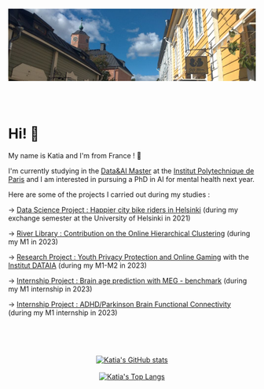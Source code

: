 ![Photo of Porvoo, Helsinki](https://github.com/kchardon/kchardon/blob/main/banniere.jpg "Photo of Porvoo, Helsinki")

<br><br>
# Hi! :cherry_blossom:
My name is Katia and I'm from France ! 👋
  
I'm currently studying in the [Data&AI Master](https://dataai.telecom-paris.fr/) at the [Institut Polytechnique de Paris](https://www.ip-paris.fr/en) and I am interested in pursuing a PhD in AI for mental health next year.

Here are some of the projects I carried out during my studies :
  
-> [Data Science Project : Happier city bike riders in Helsinki](https://github.com/kchardon/Data-Science-Project) (during my exchange semester at the University of Helsinki in 2021)

-> [River Library : Contribution on the Online Hierarchical Clustering](https://github.com/kchardon/river_project) (during my M1 in 2023)

-> [Research Project : Youth Privacy Protection and Online Gaming](https://github.com/kchardon/YPPOG_project_M1) with the [Institut DATAIA](http://dataia.eu/) (during my M1-M2 in 2023)

-> [Internship Project : Brain age prediction with MEG - benchmark](https://github.com/apmellot/brain_age_meeg_benchmark) (during my M1 internship in 2023)

-> [Internship Project : ADHD/Parkinson Brain Functional Connectivity](https://github.com/kchardon/adhd_brain_functional_connectivity) (during my M1 internship in 2023)
  
<br/><br/><br/>  
<p align="center">
  <a href="https://github.com/anuraghazra/github-readme-stats"><img src="https://github-readme-stats.vercel.app/api?username=kchardon&show_icons=true&theme=dracula", title="Katia's GitHub stats", alt="Katia's GitHub stats"></a><br><br>
  <a href="https://github.com/anuraghazra/github-readme-stats"><img src="https://github-readme-stats.vercel.app/api/top-langs/?username=kchardon&layout=compact", title="Katia's Top Langs", alt="Katia's Top Langs"></a>
</p>
   
